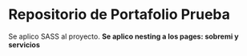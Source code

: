 # Repositorio de Portafolio Prueba
Se aplico SASS al proyecto. **Se aplico nesting a los pages: sobremi y servicios**

